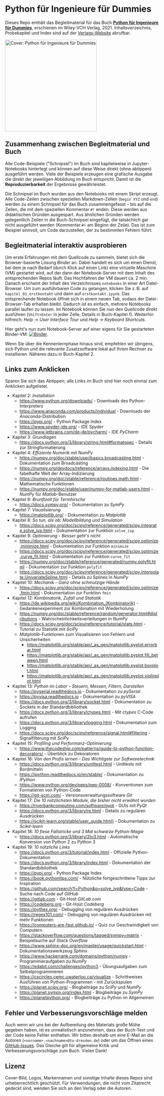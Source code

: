 # Python für Ingenieure für Dummies

Dieses Repo enthält das Begleitmaterial für das Buch **[Python für Ingenieure für Dummies](https://www.wiley-vch.de/de?option=com_eshop&view=product&isbn=9783527717675)**, erschienen im Wiley-VCH Verlag, 2021. Inhaltsverzeichnis, Probekapitel und Index sind auf der [Verlags-Website](https://www.wiley-vch.de/de?option=com_eshop&view=product&isbn=9783527717675) abrufbar.


[<img src="img/cover_book.png" title="Python für Ingenieure für Dummies" alt="Cover: Python für Ingenieure für Dummies" width="300">](https://www.wiley-vch.de/de?option=com_eshop&view=product&isbn=9783527717675)


## Zusammenhang zwischen Begleitmaterial und Buch

Alle Code-Beispiele ("Schnipsel") im Buch sind kapitelweise in Jupyter-Notebooks hinterlegt und können auf diese Weise direkt (ohne abtippen) ausgeführt werden. Viele der Beispiele erzeugen eine grafische Ausgabe die direkt der jeweiligen Abbildung im Buch entspricht. Damit ist die **Reproduzierbarkeit** der Ergebnisse gewährleistet.

Die Schnipsel im Buch wurden aus den Notebooks mit einem Skript erzeugt. Alle Code-Zeilen zwischen speziellen Markdown-Zellen (`begin XYZ` und `end`) werden zu einem Schnipsel für das Buch zusammengefasst – bis auf die Zeilen, die mit  dem speziellen Kommentar `#!` enden. Diese werden aus didaktischen Gründen ausgespart. Aus ähnlichen Gründen werden gelegentlich Zeilen in die Buch-Schnipsel eingefügt, die tatsächlich gar nicht ausgeführt werden (Kommentar `#!` am Beginn der Zeile). Das ist zum Beispiel sinnvoll, um Code darzustellen, der zu bestimmten Fehlern führt.


## Begleitmaterial interaktiv ausprobieren

Um erste Erfahrungen mit dem Quellcode zu sammeln, bietet sich die Browser-basierte Lösung *Binder* an. Dabei handelt es sich um einen Dienst, bei dem je nach Bedarf (durch Klick auf einen Link) eine virtuelle Maschine (VM) gestartet wird, auf der dann der Notebook-Server mit dem Inhalt des entsprechenden Repos läuft. Das Hochfahren der VM dauert ca. 2 min.  Danach erscheint der Inhalt des Verzeichnisses `notebooks` in einer Art Datei-Browser. Um zum ausführbaren Code zu gelangen, klicken Sie z.&#x202F;B. auf `kapitel_01_erstkontakt` und dann auf `erstkontakt.ipynb`. Das entsprechende Notebook öffnet sich in einem neuen Tab, sodass der Datei-Browser-Tab erhalten bleibt. Dadurch ist es einfach, mehrere Notebooks parallel laufen zu lassen. Im Notebook können Sie nun den Quellcode direkt ausführen (`Shift+Enter` in jeder Zelle, Details in Buch-Kapitel 1). Weiterhin hilfreich: *Help* → *User Interface Tour* und *Help* → *Keyboard Shortcuts*.

Hier geht's nun zum Notebook-Server auf einer eigens für Sie gestarteten Binder-VM: [![Binder](https://mybinder.org/badge_logo.svg)](https://mybinder.org/v2/gh/python-fuer-ingenieure/material/main?urlpath=/tree/notebooks).

Wenn Sie über die Kennenlernphase hinaus sind, empfehlen wir übrigens, sich Python und die relevante Zusatzsoftware lokal auf Ihrem Rechner zu installieren. Näheres dazu in Buch-Kapitel 2.

## Links zum Anklicken

Sparen Sie sich das Abtippen; alle Links im Buch sind hier noch einmal zum Anklicken aufgelistet.

- Kapitel 2: *Installation*
    - https://www.python.org/downloads/ - Downloads des Python-Interpreters
    - https://www.anaconda.com/products/individual - Downloads der *Anaconda*-Distribution
    - https://pypi.org/ - Python Package Index
    - https://www.spyder-ide.org/ - IDE *Spyder*
    - https://www.jetbrains.com/de-de/pycharm/ - IDE *PyCharm*
- Kapitel 3: *Grundlagen*
    - https://docs.python.org/3/library/string.html#formatspec - Details zur Stringformatierung
- Kapitel 4: *Effiziente Numerik mit NumPy*
    - https://numpy.org/doc/stable/user/basics.broadcasting.html - Dokumentation zum Broadcasting
    - https://numpy.org/devdocs/reference/arrays.indexing.html - Die fabelhafte Welt der Array-Indizierung
    - https://numpy.org/doc/stable/reference/routines.math.html - Mathematische Funktionen
    - https://numpy.org/doc/stable/user/numpy-for-matlab-users.html - *NumPy* für *Matlab*-Benutzer
- Kapitel 6: *Brunftzeit für Termhirsche*
    - https://docs.sympy.org/ - Dokumentation zu *SymPy*
- Kapitel 7: *Visualisierung*
    - https://matplotlib.org/ - Dokumentation zu *Matplotlib*
- Kapitel 8: *So tun, als ob: Modellbildung und Simulation*
    - https://docs.scipy.org/doc/scipy/reference/generated/scipy.integrate.solve_ivp.html - Dokumentation zur Funktion `solve_ivp`
- Kapitel 9: *Optimierung - Besser geht's nicht*
    - https://docs.scipy.org/doc/scipy/reference/generated/scipy.optimize.minimize.html - Dokumentation zur Funktion `minimize`
    - https://docs.scipy.org/doc/scipy/reference/generated/scipy.optimize.curve_fit.html - Dokumentation zur Funktion `curve_fit`
    - https://numpy.org/doc/stable/reference/generated/numpy.polyfit.html - Dokumentation zur Funktion `polyfit`
    - https://docs.scipy.org/doc/scipy/reference/generated/scipy.interpolate.UnivariateSpline.html - Details zu Splines in *NumPy*
- Kapitel 10: *Mechanik - Ganz ohne schmutzige Hände*
    - https://docs.scipy.org/doc/scipy/reference/generated/scipy.optimize.fmin.html - Dokumentation zur Funktion `fmin`
- Kapitel 12: *Kombinatorik, Zufall und Statistik*
    - https://de.wikipedia.org/wiki/Kombination_(Kombinatorik) - Gedankenexperiment zur Kombination mit Wiederholung
    - https://numpy.org/doc/stable/reference/random/generator.html#distributions - Wahrscheinlichkeitsverteilungen in *NumPy*
    - https://docs.scipy.org/doc/scipy/reference/tutorial/stats.html - Tutorial zu Statistik mit *SciPy*
    - *Matplotlib*-Funktionen zum Visualisieren von Fehlern und Unsicherheiten
        - https://matplotlib.org/stable/api/_as_gen/matplotlib.pyplot.errorbar.html
        - https://matplotlib.org/stable/api/_as_gen/matplotlib.pyplot.fill_between.html
        - https://matplotlib.org/stable/api/_as_gen/matplotlib.pyplot.boxplot.html
        - https://matplotlib.org/stable/api/_as_gen/matplotlib.pyplot.violinplot.html
- Kapitel 13: *Python im Labor – Steuern, Messen, Filtern, Darstellen*
    - https://pyserial.readthedocs.io - Dokumentation zu *pySerial*
    - https://pyvisa.readthedocs.io - Dokumentation zu *pyVISA*
    - https://docs.python.org/3/library/socket.html - Dokumentation zu Sockets in der Standardbibliothek
    - https://docs.python.org/3/library/ctypes.html - Mit *ctypes* C-Code aufrufen
    - https://docs.python.org/3/library/logging.html - Dokumentation zum Logging
    - https://docs.scipy.org/doc/scipy/reference/signal.html#filtering - Signalfilterung mit *SciPy*
- Kapitel 15: *Profiling und Performanz-Optimierung*
    - https://www.thecodeship.com/patterns/guide-to-python-function-decorators/ - Überblick zu Dekoratoren
- Kapitel 16: *Von den Profis lernen - Das Wichtigste zur Softwaretechnik*
    - https://docs.python.org/3/library/unittest.html - Unittests mit Bordmitteln
    - https://ipython.readthedocs.io/en/stable/ - Dokumentation zu *IPython*
    - https://www.python.org/dev/peps/pep-0008/ - Konventionen zum Formatieren von Python-Code
    - https://git-scm.com/ - Versionsverwaltungssoftware *Git*
- Kapitel 17: *Die 10 nützlichsten Module, die bisher nicht erwähnt wurden*
    - https://riverbankcomputing.com/software/pyqt - GUIs mit *PyQt*
    - https://docs.python.org/3/library/re.html - Details zu regulären Ausdrücken
    - https://scikit-learn.org/stable/user_guide.html} - Dokumentation zu *Scikit-learn*
- Kapitel 18: *10 fiese Fallstricke und 3 Mal schwarze Python-Magie*
    - https://docs.python.org/3/library/2to3.html - Automatische Konversion von Python 2 zu Python 3
- Kapitel 19: *10 nützliche Links*
    - https://docs.python.org/3/tutorial/index.html - Offizielle Python-Dokumentation
    - https://docs.python.org/3/library/index.html - Dokumentation der Standardbibliothek
    - https://pypi.org/ - Python Package Index
    - https://book.pythontips.com/ - Nützliche fortgeschrittene Tipps zur Inspiration
    - https://github.com/search?l=Python&q=solve_ivp&type=Code - Suche nach Code auf *GitHub*
    - https://gitlab.com - Git-Host *GitLab.com*
    - https://codeberg.org - Git-Host *Codeberg*
    - https://pythex.org/ - Debugging von regulären Ausdrücken
    - https://regex101.com/ - Debugging von regulären Ausdrücken mit mehr Funktionen
    - https://computers-are-fast.github.io/ - Quiz zur Geschwindigkeit von Computern
    - https://stackoverflow.com/questions/tagged/sympy+matrix - Beispielsuche auf *Stack Overflow*
    - https://www.sphinx-doc.org/en/master/usage/quickstart.html - Dokumentationswerkzeug *Sphinx*
    - https://www.hackerrank.com/domains/python/numpy - Programmieraufgaben zu *NumPy*
    - https://edabit.com/challenges/python3 - Übungsaufgaben zum Selbstprogrammieren
    - https://cscircles.cemc.uwaterloo.ca/visualize - Schrittweises Ausführen von Python-Programmen - mit Zurückspulen
    - https://planet.scipy.org/ - Blogbeiträge zu *SciPy* und *NumPy*
    - https://planet.sympy.org/index.html - Blogbeiträge zu *SymPy*
    - https://planetpython.org/ - Blogbeiträge zu Python im Allgemeinen

## Fehler und Verbesserungsvorschläge melden

Auch wenn wir uns bei der Aufbereitung des Materials große Mühe gegeben haben, ist es unrealistisch anzunehmen, dass der Buch-Text und der Code keine Fehler enthalten. Wir bitten deshalb um eine E-Mail an die Autoren (`<vorname>.<nachname>@tu-dresden.de`) oder um das Öffnen eines [GitHub-Issues](https://github.com/python-fuer-ingenieure/begleitmaterial/issues). Das Gleiche gilt für allgemeine Kritik und Verbesserungsvorschläge zum Buch. Vielen Dank!


## Lizenz

Cover-Bild, Logos, Markennamen und sonstige Inhalte dieses Repos sind urheberrechtlich geschützt. Für Verwendungen, die nicht vom Zitatrecht gedeckt sind, wenden Sie sich an den Verlag oder die Autoren.
